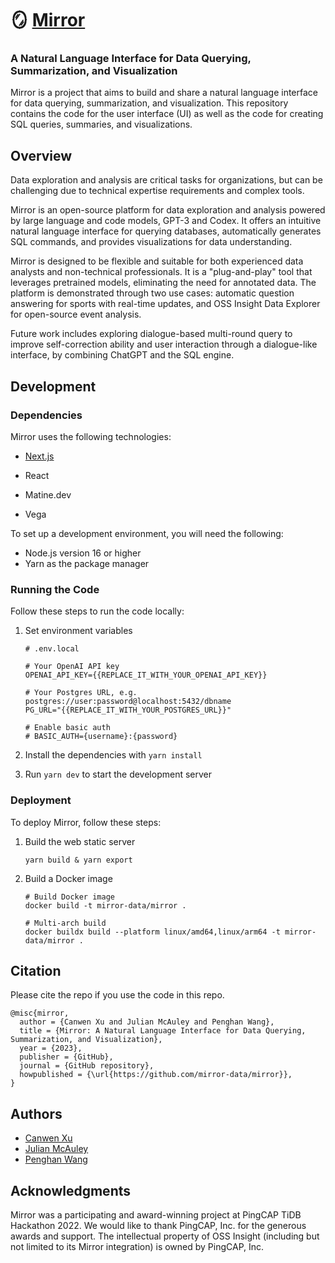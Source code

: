 # 🪞 [Mirror](https://mirror-data.github.io/)

### A Natural Language Interface for Data Querying, Summarization, and Visualization

Mirror is a project that aims to build and share a natural language interface for data querying, summarization, and visualization. This repository contains the code for the user interface (UI) as well as the code for creating SQL queries, summaries, and visualizations.

## Overview

Data exploration and analysis are critical tasks for organizations, but can be challenging due to technical expertise requirements and complex tools. 

Mirror is an open-source platform for data exploration and analysis powered by large language and code models, GPT-3 and Codex. It offers an intuitive natural language interface for querying databases, automatically generates SQL commands, and provides visualizations for data understanding. 

Mirror is designed to be flexible and suitable for both experienced data analysts and non-technical professionals. It is a "plug-and-play" tool that leverages pretrained models, eliminating the need for annotated data. The platform is demonstrated through two use cases: automatic question answering for sports with real-time updates, and OSS Insight Data Explorer for open-source event analysis. 

Future work includes exploring dialogue-based multi-round query to improve self-correction ability and user interaction through a dialogue-like interface, by combining ChatGPT and the SQL engine.

## Development

### Dependencies

Mirror uses the following technologies:

- [Next.js](https://nextjs.org/) 

- React
- Matine.dev
- Vega

To set up a development environment, you will need the following:

- Node.js version 16 or higher
- Yarn as the package manager

### Running the Code

Follow these steps to run the code locally:

1. Set environment variables

   ```
   # .env.local
   
   # Your OpenAI API key
   OPENAI_API_KEY={{REPLACE_IT_WITH_YOUR_OPENAI_API_KEY}}
   
   # Your Postgres URL, e.g. postgres://user:password@localhost:5432/dbname
   PG_URL="{{REPLACE_IT_WITH_YOUR_POSTGRES_URL}}"
   
   # Enable basic auth
   # BASIC_AUTH={username}:{password}
   ```

2. Install the dependencies with `yarn install`

3. Run `yarn dev` to start the development server



### Deployment

To deploy Mirror, follow these steps:

1. Build the web static server

   ```
   yarn build & yarn export
   ```

2. Build a Docker image

   ```
   # Build Docker image
   docker build -t mirror-data/mirror .
   
   # Multi-arch build
   docker buildx build --platform linux/amd64,linux/arm64 -t mirror-data/mirror .
   ```

## Citation

Please cite the repo if you use the code in this repo.

```
@misc{mirror,
  author = {Canwen Xu and Julian McAuley and Penghan Wang},
  title = {Mirror: A Natural Language Interface for Data Querying, Summarization, and Visualization},
  year = {2023},
  publisher = {GitHub},
  journal = {GitHub repository},
  howpublished = {\url{https://github.com/mirror-data/mirror}},
}
```

## Authors

- [Canwen Xu](https://www.canwenxu.net/)
- [Julian McAuley](https://cseweb.ucsd.edu/~jmcauley/)
- [Penghan Wang](https://github.com/wph95)

## Acknowledgments

Mirror was a participating and award-winning project at PingCAP TiDB Hackathon 2022. We would like to thank PingCAP, Inc. for the generous awards and support. The intellectual property of OSS Insight (including but not limited to its Mirror integration) is owned by PingCAP, Inc.
